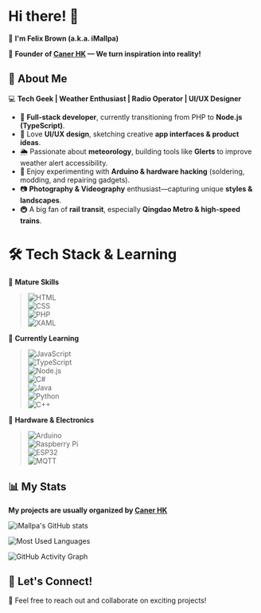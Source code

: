 # Hi there! 👋
🙋 **I'm Felix Brown (a.k.a. iMallpa)**

🚀 **Founder of [Caner HK](https://weather.caner.hk) — We turn inspiration into reality!**  

## 🌟 About Me  
💻 **Tech Geek | Weather Enthusiast | Radio Operator | UI/UX Designer**  

- 🔧 **Full-stack developer**, currently transitioning from PHP to **Node.js (TypeScript)**.  
- 🎨 Love **UI/UX design**, sketching creative **app interfaces & product ideas**.  
- 🌦 Passionate about **meteorology**, building tools like **Glerts** to improve weather alert accessibility.  
- 📡 Enjoy experimenting with **Arduino & hardware hacking** (soldering, modding, and repairing gadgets).  
- 📷 **Photography & Videography** enthusiast—capturing unique **styles & landscapes**.  
- 🚇 A big fan of **rail transit**, especially **Qingdao Metro & high-speed trains**.  

# 🛠️ Tech Stack & Learning  

🎯 **Mature Skills**  
> ![HTML](https://img.shields.io/badge/-HTML5-E34F26?style=flat&logo=html5&logoColor=white)  
> ![CSS](https://img.shields.io/badge/-CSS3-1572B6?style=flat&logo=css3&logoColor=white)  
> ![PHP](https://img.shields.io/badge/-PHP-777BB4?style=flat&logo=php&logoColor=white)  
> ![XAML](https://img.shields.io/badge/-XAML-0C54C2?style=flat&logo=microsoft&logoColor=white)  

🚀 **Currently Learning**  
> ![JavaScript](https://img.shields.io/badge/-JavaScript-F7DF1E?style=flat&logo=javascript&logoColor=black)  
> ![TypeScript](https://img.shields.io/badge/-TypeScript-3178C6?style=flat&logo=typescript&logoColor=white)  
> ![Node.js](https://img.shields.io/badge/-Node.js-339933?style=flat&logo=node.js&logoColor=white)  
> ![C#](https://img.shields.io/badge/-C%23-239120?style=flat&logo=c-sharp&logoColor=white)  
> ![Java](https://img.shields.io/badge/-Java-007396?style=flat&logo=java&logoColor=white)  
> ![Python](https://img.shields.io/badge/-Python-3776AB?style=flat&logo=python&logoColor=white)  
> ![C++](https://img.shields.io/badge/-C++-00599C?style=flat&logo=c%2B%2B&logoColor=white)  

🔧 **Hardware & Electronics** 
> ![Arduino](https://img.shields.io/badge/-Arduino-00979D?style=flat&logo=arduino&logoColor=white)  
> ![Raspberry Pi](https://img.shields.io/badge/-Raspberry%20Pi-C51A4A?style=flat&logo=raspberrypi&logoColor=white)  
> ![ESP32](https://img.shields.io/badge/-ESP32-0033A0?style=flat&logo=espressif&logoColor=white)  
> ![MQTT](https://img.shields.io/badge/-MQTT-660066?style=flat&logo=eclipse-mosquitto&logoColor=white)  

## 📊 My Stats  

**My projects are usually organized by [Caner HK](https://github.com/Caner-HK)**

![iMallpa's GitHub stats](https://github-readme-stats.vercel.app/api?username=iMallpa&show_icons=true&theme=radical)  

![Most Used Languages](https://github-readme-stats.vercel.app/api/top-langs/?username=iMallpa&layout=compact&theme=radical)

![GitHub Activity Graph](https://github-readme-activity-graph.vercel.app/graph?username=iMallpa&theme=radical)

## 🚀 Let's Connect!  
💬 Feel free to reach out and collaborate on exciting projects!  
